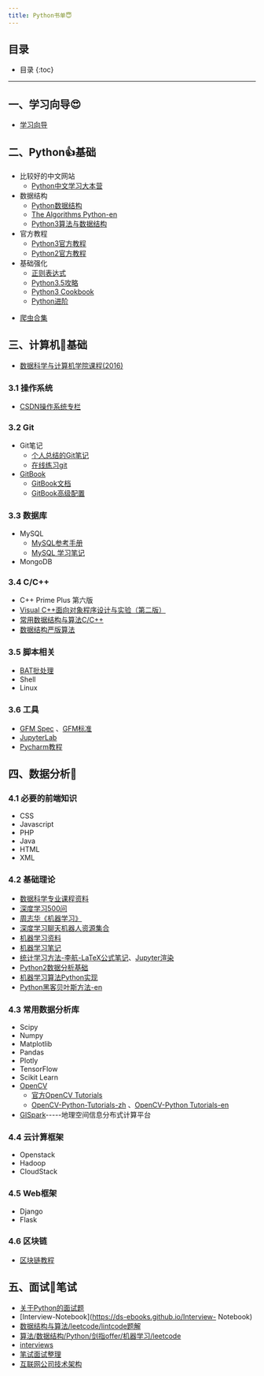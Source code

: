```yaml
---
title: Python书单😇
---
```


## 目录
* 目录
{:toc}
---

## 一、学习向导😍

- [学习向导](https://ds-ebooks.github.io/Guide)

## 二、Python👍基础

- 比较好的中文网站
  - [Python中文学习大本营](http://www.pythondoc.com/)
- 数据结构
  - [Python数据结构](https://github.com/facert/python-data-structure-cn)
  - [The Algorithms Python-en](https://github.com/TheAlgorithms/Python)
  - [Python3算法与数据结构](https://github.com/keon/algorithms)
- 官方教程
  - [Python3官方教程](http://docs.python.org/3/tutorial/index.html)
  - [Python2官方教程](http://docs.python.org/2/tutorial/index.html)
- 基础强化
  - [正则表达式](https://ds-ebooks.github.io/Regular-Expression)
  - [Python3.5攻略](https://github.com/hsz1273327/TutorialForPython/blob/master/book/SUMMARY.md)
  - [Python3 Cookbook](http://python3-cookbook.readthedocs.io/zh_CN/latest/)
  - [Python进阶](https://github.com/eastlakeside/interpy-zh)

* [爬虫合集](https://github.com/facert/awesome-spider)

## 三、计算机🍉基础

* [数据科学与计算机学院课程(2016)](https://github.com/linw7/SDCS-2016)

### 3.1 操作系统

- [CSDN操作系统专栏](https://blog.csdn.net/xw_classmate/article/category/5960581)

### 3.2 Git

- Git笔记
  - [个人总结的Git笔记](https://ds-ebooks.github.io/Git-Note)
  - [在线练习git](https://learngitbranching.js.org/)
- [GitBook](https://docs.gitbook.com/)
  - [GitBook文档](https://chrisniael.gitbooks.io/gitbook-documentation/content/)
  - [GitBook高级配置](https://www.ds-vip.top/%E6%8A%80%E6%9C%AF/2018/08/25/use-gitbook/)

### 3.3 数据库

- MySQL
  - [MySQL参考手册](https://dev.mysql.com/doc/refman/8.0/en/)
  - [MySQL 学习笔记](https://notes.diguage.com/mysql/)
- MongoDB

### 3.4 C/C++

- C++ Prime Plus 第六版
- [Visual C++面向对象程序设计与实验（第二版）](https://book.douban.com/subject/3772655/)
- [常用数据结构与算法C/C++](https://github.com/mmc-maodun/Data-Structure-And-Algorithm)
- [数据结构严版算法](https://github.com/xuzhezhaozhao/DS_Code)

### 3.5 脚本相关

- [BAT批处理](https://ds-ebooks.github.io/DOS-BAT)
- Shell
- Linux

### 3.6 工具

- [GFM Spec](https://github.github.com/gfm/#example-1) 、[GFM标准](https://ds-ebooks.github.io/GFM)
- [JupyterLab](https://jupyterlab.readthedocs.io/en/latest/)
- [Pycharm教程](https://blog.csdn.net/column/details/pycharm.html)

## 四、数据分析💪

### 4.1 必要的前端知识

- CSS
- Javascript
- PHP
- Java
- HTML
- XML

### 4.2 基础理论

- [数据科学专业课程资料](https://github.com/DataScienceSpecialization/courses)
- [深度学习500问](https://github.com/scutan90/DeepLearning-500-questions)
- [周志华《机器学习》](https://github.com/Vay-keen/Machine-learning-learning-notes)
- [深度学习聊天机器人资源集合](https://github.com/fateleak/awesome-chatbot-list)
- [机器学习资料](https://github.com/Robinwho/Deep-Learning)
- [机器学习笔记](https://github.com/roboticcam/machine-learning-notes)
- [统计学习方法-李航-LaTeX公式笔记](https://github.com/anch3or/ml)、[Jupyter渲染](https://nbviewer.jupyter.org/github/anch3or/ml/tree/master/)
- [Python2数据分析基础](http://nbviewer.jupyter.org/github/lijin-THU/notes-python/blob/master/index.ipynb)
- [机器学习算法Python实现](https://github.com/lawlite19/MachineLearning_Python)
- [Python黑客贝叶斯方法-en](https://github.com/CamDavidsonPilon/Probabilistic-Programming-and-Bayesian-Methods-for-Hackers)

### 4.3 常用数据分析库

- Scipy
- Numpy
- Matplotlib
- Pandas
- Plotly
- TensorFlow
- Scikit Learn
- [OpenCV](https://opencv.org/)
  - [官方OpenCV Tutorials](https://docs.opencv.org/master/d9/df8/tutorial_root.html)
  - [OpenCV-Python-Tutorials-zh](https://justyjq.gitbooks.io/opencv-python-tutorials/content/) 、[OpenCV-Python Tutorials-en](https://opencv-python-tutroals.readthedocs.io/en/latest/py_tutorials/py_tutorials.html)
- [GISpark](http://gispark.readthedocs.io/zh_CN/latest/index.html)-----地理空间信息分布式计算平台

### 4.4 云计算框架

- Openstack
- Hadoop
- CloudStack

### 4.5 Web框架

- Django
- Flask

### 4.6 区块链

- [区块链教程](https://ds-ebooks.github.io/blockchain-tutorial/)

## 五、面试🤝笔试

- [关于Python的面试题](https://github.com/taizilongxu/interview_python)
- [Interview-Notebook](https://ds-ebooks.github.io/Interview-
  Notebook)
- [数据结构与算法/leetcode/lintcode题解](https://algorithm.yuanbin.me/zh-hans/)
- [算法/数据结构/Python/剑指offer/机器学习/leetcode](https://github.com/Jack-Lee-Hiter/AlgorithmsByPython)
- [interviews](https://github.com/kdn251/interviews/blob/master/README-zh-cn.md)
- [笔试面试整理](https://hit-alibaba.github.io/interview/)
- [互联网公司技术架构](https://github.com/davideuler/architecture.of.internet-product)
